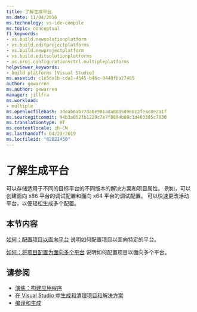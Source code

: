 ```yaml
---
title: 了解生成平台
ms.date: 11/04/2016
ms.technology: vs-ide-compile
ms.topic: conceptual
f1_keywords:
- vs.build.newsolutionplatform
- vs.build.editprojectplatforms
- vs.build.newprojectplatform
- vs.build.editsolutionplatforms
- vc.proj.configurationsctrl.multipleplatforms
helpviewer_keywords:
- build platforms [Visual Studio]
ms.assetid: c1e5da1b-cda1-4545-b46c-0440fba27485
author: gewarren
ms.author: gewarren
manager: jillfra
ms.workload:
- multiple
ms.openlocfilehash: 3deab6ab77dabe981ada88d5d960c2fe3c8e2a1f
ms.sourcegitcommit: 94b3a052fb1229c7e7f8804b09c1d403385c7630
ms.translationtype: HT
ms.contentlocale: zh-CN
ms.lasthandoff: 04/23/2019
ms.locfileid: "62821450"
---
```

# <a name="understand-build-platforms"></a>了解生成平台

可以存储适用于不同的目标平台的不同版本的解决方案和项目属性。 例如，可以创建面向 x86 平台的调试配置和面向 x64 平台的调试配置。 可以快速更改活动平台，以便轻松生成多个配置。

## <a name="in-this-section"></a>本节内容

 [如何：配置项目以面向平台](../ide/how-to-configure-projects-to-target-platforms.md) 说明如何配置项目以面向特定的平台。

 [如何：将项目配置为面向多个平台](../ide/how-to-configure-projects-to-target-multiple-platforms.md) 说明如何配置项目以面向多个平台。

## <a name="see-also"></a>请参阅

- [演练：构建应用程序](../ide/walkthrough-building-an-application.md)
- [在 Visual Studio 中生成和清理项目和解决方案](../ide/building-and-cleaning-projects-and-solutions-in-visual-studio.md)
- [编译和生成](../ide/compiling-and-building-in-visual-studio.md)